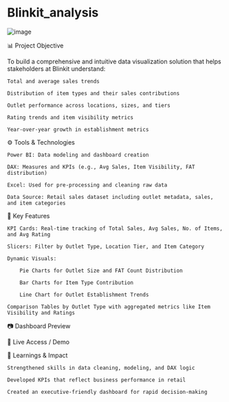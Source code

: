 # Blinkit_analysis
![image](https://github.com/user-attachments/assets/6d4a47e9-716d-4273-ae5b-dcd281ab77ee)


📊 Project Objective

To build a comprehensive and intuitive data visualization solution that helps stakeholders at Blinkit understand:

    Total and average sales trends

    Distribution of item types and their sales contributions

    Outlet performance across locations, sizes, and tiers

    Rating trends and item visibility metrics

    Year-over-year growth in establishment metrics

⚙️ Tools & Technologies

    Power BI: Data modeling and dashboard creation

    DAX: Measures and KPIs (e.g., Avg Sales, Item Visibility, FAT distribution)

    Excel: Used for pre-processing and cleaning raw data

    Data Source: Retail sales dataset including outlet metadata, sales, and item categories

🧩 Key Features

    KPI Cards: Real-time tracking of Total Sales, Avg Sales, No. of Items, and Avg Rating

    Slicers: Filter by Outlet Type, Location Tier, and Item Category

    Dynamic Visuals:

        Pie Charts for Outlet Size and FAT Count Distribution

        Bar Charts for Item Type Contribution

        Line Chart for Outlet Establishment Trends

    Comparison Tables by Outlet Type with aggregated metrics like Item Visibility and Ratings

📷 Dashboard Preview

🔗 Live Access / Demo

📌 Learnings & Impact

    Strengthened skills in data cleaning, modeling, and DAX logic

    Developed KPIs that reflect business performance in retail

    Created an executive-friendly dashboard for rapid decision-making
